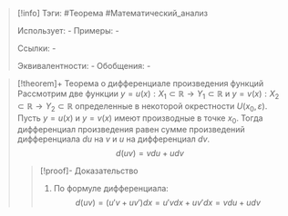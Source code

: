 > [!info]
> Тэги: #Теорема #Математический_анализ   
> 
> Использует: *-*
> Примеры: *-*
> 
> Ссылки: *-*
> 
> Эквивалентности: *-*
> Обобщения: *-*

> [!theorem]+ Теорема о дифференциале произведения функций
> Рассмотрим две функции $y = u(x):X_1 \subset \mathbb{R}\rightarrow Y_1 \subset \mathbb{R}$ и $y = v(x):X_2 \subset \mathbb{R}\rightarrow Y_2 \subset \mathbb{R}$ определенные в некоторой окрестности $U(x_0, \varepsilon)$. Пусть $y = u(x)$ и $y = v(x)$ имеют производные в точке $x_0$. Тогда дифференциал произведения равен сумме произведений дифференциала $du$ на $v$ и $u$ на дифференциал $dv$. $$d(uv) = vdu + udv$$
> > [!proof]- Доказательство
> > 1. По формуле дифференциала: $$d(uv) = (u'v + uv') dx =  u'vdx + uv'dx = vdu + udv$$

